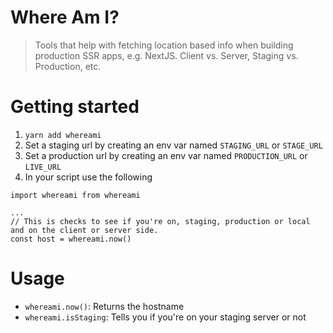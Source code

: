 # Where Am I?
> Tools that help with fetching location based info when building production SSR apps, e.g. NextJS. Client vs. Server, Staging vs. Production, etc.

# Getting started 

1. `yarn add whereami`
1. Set a staging url by creating an env var named `STAGING_URL` or `STAGE_URL`
1. Set a production url by creating an env var named `PRODUCTION_URL` or `LIVE_URL`
1. In your script use the following
```
import whereami from whereami

...
// This is checks to see if you're on, staging, production or local and on the client or server side.
const host = whereami.now()
```

# Usage

- `whereami.now()`: Returns the hostname
- `whereami.isStaging`: Tells you if you're on your staging server or not
